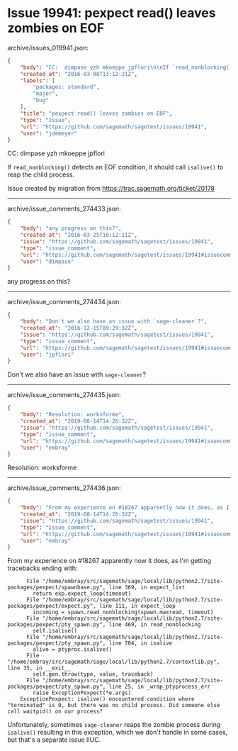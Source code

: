 # Issue 19941: pexpect read() leaves zombies on EOF

archive/issues_019941.json:
```json
{
    "body": "CC:  dimpase yzh mkoeppe jpflori\n\nIf `read_nonblocking()` detects an EOF condition, it should call `isalive()` to reap the child process.\n\nIssue created by migration from https://trac.sagemath.org/ticket/20178\n\n",
    "created_at": "2016-03-08T13:12:21Z",
    "labels": [
        "packages: standard",
        "major",
        "bug"
    ],
    "title": "pexpect read() leaves zombies on EOF",
    "type": "issue",
    "url": "https://github.com/sagemath/sagetest/issues/19941",
    "user": "jdemeyer"
}
```
CC:  dimpase yzh mkoeppe jpflori

If `read_nonblocking()` detects an EOF condition, it should call `isalive()` to reap the child process.

Issue created by migration from https://trac.sagemath.org/ticket/20178





---

archive/issue_comments_274433.json:
```json
{
    "body": "any progress on this?",
    "created_at": "2016-03-25T10:12:11Z",
    "issue": "https://github.com/sagemath/sagetest/issues/19941",
    "type": "issue_comment",
    "url": "https://github.com/sagemath/sagetest/issues/19941#issuecomment-274433",
    "user": "dimpase"
}
```

any progress on this?



---

archive/issue_comments_274434.json:
```json
{
    "body": "Don't we also have an issue with `sage-cleaner`?",
    "created_at": "2016-12-15T09:29:32Z",
    "issue": "https://github.com/sagemath/sagetest/issues/19941",
    "type": "issue_comment",
    "url": "https://github.com/sagemath/sagetest/issues/19941#issuecomment-274434",
    "user": "jpflori"
}
```

Don't we also have an issue with `sage-cleaner`?



---

archive/issue_comments_274435.json:
```json
{
    "body": "Resolution: worksforme",
    "created_at": "2019-08-14T14:26:32Z",
    "issue": "https://github.com/sagemath/sagetest/issues/19941",
    "type": "issue_comment",
    "url": "https://github.com/sagemath/sagetest/issues/19941#issuecomment-274435",
    "user": "embray"
}
```

Resolution: worksforme



---

archive/issue_comments_274436.json:
```json
{
    "body": "From my experience on #18267 apparently now it does, as I'm getting tracebacks ending with:\n\n\n```\n      File \"/home/embray/src/sagemath/sage/local/lib/python2.7/site-packages/pexpect/spawnbase.py\", line 369, in expect_list\n        return exp.expect_loop(timeout)\n      File \"/home/embray/src/sagemath/sage/local/lib/python2.7/site-packages/pexpect/expect.py\", line 111, in expect_loop\n        incoming = spawn.read_nonblocking(spawn.maxread, timeout)\n      File \"/home/embray/src/sagemath/sage/local/lib/python2.7/site-packages/pexpect/pty_spawn.py\", line 469, in read_nonblocking\n        self.isalive()\n      File \"/home/embray/src/sagemath/sage/local/lib/python2.7/site-packages/pexpect/pty_spawn.py\", line 704, in isalive\n        alive = ptyproc.isalive()\n      File \"/home/embray/src/sagemath/sage/local/lib/python2.7/contextlib.py\", line 35, in __exit__\n        self.gen.throw(type, value, traceback)\n      File \"/home/embray/src/sagemath/sage/local/lib/python2.7/site-packages/pexpect/pty_spawn.py\", line 25, in _wrap_ptyprocess_err\n        raise ExceptionPexpect(*e.args)\n    ExceptionPexpect: isalive() encountered condition where \"terminated\" is 0, but there was no child process. Did someone else call waitpid() on our process?\n```\n\n\nUnfortunately, sometimes `sage-cleaner` reaps the zombie process during `isalive()` resulting in this exception, which we don't handle in some cases, but that's a separate issue IIUC.",
    "created_at": "2019-08-14T14:26:32Z",
    "issue": "https://github.com/sagemath/sagetest/issues/19941",
    "type": "issue_comment",
    "url": "https://github.com/sagemath/sagetest/issues/19941#issuecomment-274436",
    "user": "embray"
}
```

From my experience on #18267 apparently now it does, as I'm getting tracebacks ending with:


```
      File "/home/embray/src/sagemath/sage/local/lib/python2.7/site-packages/pexpect/spawnbase.py", line 369, in expect_list
        return exp.expect_loop(timeout)
      File "/home/embray/src/sagemath/sage/local/lib/python2.7/site-packages/pexpect/expect.py", line 111, in expect_loop
        incoming = spawn.read_nonblocking(spawn.maxread, timeout)
      File "/home/embray/src/sagemath/sage/local/lib/python2.7/site-packages/pexpect/pty_spawn.py", line 469, in read_nonblocking
        self.isalive()
      File "/home/embray/src/sagemath/sage/local/lib/python2.7/site-packages/pexpect/pty_spawn.py", line 704, in isalive
        alive = ptyproc.isalive()
      File "/home/embray/src/sagemath/sage/local/lib/python2.7/contextlib.py", line 35, in __exit__
        self.gen.throw(type, value, traceback)
      File "/home/embray/src/sagemath/sage/local/lib/python2.7/site-packages/pexpect/pty_spawn.py", line 25, in _wrap_ptyprocess_err
        raise ExceptionPexpect(*e.args)
    ExceptionPexpect: isalive() encountered condition where "terminated" is 0, but there was no child process. Did someone else call waitpid() on our process?
```


Unfortunately, sometimes `sage-cleaner` reaps the zombie process during `isalive()` resulting in this exception, which we don't handle in some cases, but that's a separate issue IIUC.
